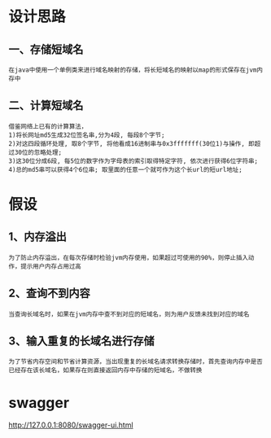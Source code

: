 # 设计思路
## 一、存储短域名
	在java中使用一个单例类来进行域名映射的存储，将长短域名的映射以map的形式保存在jvm内存中

## 二、计算短域名
	借鉴网络上已有的计算算法，
	1)将长网址md5生成32位签名串,分为4段, 每段8个字节;
	2)对这四段循环处理, 取8个字节, 将他看成16进制串与0x3fffffff(30位1)与操作, 即超过30位的忽略处理;
	3)这30位分成6段, 每5位的数字作为字母表的索引取得特定字符, 依次进行获得6位字符串;
	4)总的md5串可以获得4个6位串; 取里面的任意一个就可作为这个长url的短url地址;

# 假设
## 1、内存溢出
	为了防止内存溢出，在每次存储时检验jvm内存使用，如果超过可使用的90%，则停止插入动作，提示用户内存占用过高

## 2、查询不到内容
	当查询长域名时，如果在jvm内存中查不到对应的短域名，则为用户反馈未找到对应的域名

## 3、输入重复的长域名进行存储
	为了节省内存空间和节省计算资源，当出现重复的长域名请求转换存储时，首先查询内存中是否已经存在该长域名，如果存在则直接返回内存中存储的短域名，不做转换

# swagger
  http://127.0.0.1:8080/swagger-ui.html